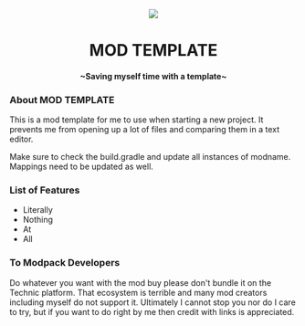 <p align="center">
  <img src="https://github.com/thenamesnano/MinecraftModTemplate/blob/main/src/main/resources/icon.png"/>
</p>
<h1 align="center">MOD TEMPLATE</h1>
<h4 align="center">~Saving myself time with a template~</h4>
<div></div>

<h3>About MOD TEMPLATE</h3>
<p>This is a mod template for me to use when starting a new project.  It prevents me from opening up a lot of files and comparing them in a text editor.</p>
<p>Make sure to check the build.gradle and update all instances of modname.  Mappings need to be updated as well.</p>

<h3>List of Features</h3>
<ul>
<li>Literally</li>
<li>Nothing</li>
<li>At</li>
<li>All</li>
</ul>

<h3>To Modpack Developers</h3>
<p>Do whatever you want with the mod buy please don't bundle it on the Technic platform.
That ecosystem is terrible and many mod creators including myself do not support it.
Ultimately I cannot stop you nor do I care to try, but if you want to do right by me then credit with links is appreciated.</p>
